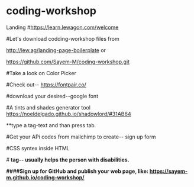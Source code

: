 # coding-workshop
Landing
#https://learn.lewagon.com/welcome

#Let's download codding-workshop files from

http://lew.ag/landing-page-boilerplate or

https://github.com/Sayem-M/coding-workshop.git

#Take a look on Color Picker

#Check out-- https://fontpair.co/

#download your desired--google font

#A tints and shades generator tool
https://noeldelgado.github.io/shadowlord/#31AB64

**type a tag-text and than press tab.

#Get your APi codes from mailchimp to create-- sign up form

#CSS syntex inside HTML
<style>
all-codes and links-with-css
color: rgba(255, 80, 100, 1.0)
font-weight: 100-900
a{
text-direction=none; /*no underline*/}
</style>

#<strong> tag--
usually helps the person with disabilities.

####Sign up for GitHub and publish your web page, like: 
https://sayem-m.github.io/coding-workshop/
